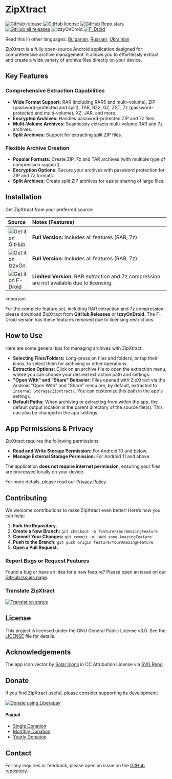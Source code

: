 # ZipXtract

[![GitHub release](https://img.shields.io/github/v/release/WirelessAlien/ZipXtract)](https://github.com/WirelessAlien/ZipXtract/releases/latest)
[![GitHub license](https://img.shields.io/github/license/WirelessAlien/ZipXtract)](https://github.com/WirelessAlien/ZipXtract/blob/master/License)
[![GitHub Repo stars](https://img.shields.io/github/stars/WirelessAlien/ZipXtract)](https://img.shields.io/github/stars/WirelessAlien/ZipXtract)
[![GitHub all releases](https://img.shields.io/github/downloads/WirelessAlien/ZipXtract/total)](https://img.shields.io/github/downloads/WirelessAlien/ZipXtract/total)
![IzzyOnDroid](https://img.shields.io/endpoint?url=https://apt.izzysoft.de/fdroid/api/v1/shield/com.wirelessalien.zipxtract)
[![F-Droid](https://img.shields.io/f-droid/v/com.wirelessalien.zipxtract?logo=F-Droid)](https://f-droid.org/packages/com.wirelessalien.zipxtract)

Read this in other languages: [Bulgarian](https://github.com/WirelessAlien/ZipXtract/blob/master/docs/README.bg.md), [Russian](https://github.com/WirelessAlien/ZipXtract/blob/master/docs/README.ru.md), [Ukrainian](https://github.com/WirelessAlien/ZipXtract/blob/master/docs/README.uk.md)

ZipXtract is a fully open-source Android application designed for comprehensive archive management. It allows you to effortlessly extract and create a wide variety of archive files directly on your device.

## Key Features

### Comprehensive Extraction Capabilities
*   **Wide Format Support:** RAR (including RAR5 and multi-volume), ZIP (password-protected and split), TAR, BZ2, GZ, ZST, 7z (password-protected and multi-volume), XZ, JAR, and more.
*   **Encrypted Archives:** Handles password-protected ZIP and 7z files.
*   **Multi-Volume Archives:** Seamlessly extracts multi-volume RAR and 7z archives.
*   **Split Archives:** Support for extracting split ZIP files.

### Flexible Archive Creation
*   **Popular Formats:** Create ZIP, 7z and TAR archives (with multiple type of compression support).
*   **Encryption Options:** Secure your archives with password protection for ZIP and 7z formats.
*   **Split Archives:** Create split ZIP archives for easier sharing of large files.

## Installation

Get ZipXtract from your preferred source:

| Source                                                                                                                               | Notes (Features)                                     |
| :----------------------------------------------------------------------------------------------------------------------------------- | :--------------------------------------------------- |
| [<img src="https://github.com/WirelessAlien/ZipXtract/assets/121420261/3857dcf6-8560-4b1a-bfcd-0e12afa18b95" alt="Get it on GitHub" height="60">](https://github.com/WirelessAlien/ZipXtract/releases) | **Full Version:** Includes all features (RAR, 7z). |
| [<img src="https://gitlab.com/IzzyOnDroid/repo/-/raw/master/assets/IzzyOnDroid.png" alt="Get it on IzzyOnDroid" height="60">](https://apt.izzysoft.de/fdroid/index/apk/com.wirelessalien.zipxtract/) | **Full Version:** Includes all features (RAR, 7z). |
| [<img src="https://fdroid.gitlab.io/artwork/badge/get-it-on.png" alt="Get it on F-Droid" height="60">](https://f-droid.org/en/packages/com.wirelessalien.zipxtract/) | **Limited Version:** RAR extraction and 7z compression are not available due to licensing. |

> [!IMPORTANT]
> For the complete feature set, including RAR extraction and 7z compression, please download ZipXtract from **GitHub Releases** or **IzzyOnDroid**. The F-Droid version has these features removed due to licensing restrictions.

## How to Use

Here are some general tips for managing archives with ZipXtract:

*   **Selecting Files/Folders:** Long-press on files and folders, or tap their icons, to select them for archiving or other operations.
*   **Extraction Options:** Click on an archive file to open the extraction menu, where you can choose your desired extraction path and settings.
*   **"Open With" and "Share" Behavior:** Files opened with ZipXtract via the Android "Open With" and "Share" menu are, by default, extracted to `Internal Storage/ZipXtract/`. You can customize this path in the app's settings.
*   **Default Paths:** When archiving or extracting from within the app, the default output location is the parent directory of the source file(s). This can also be changed in the app settings.

## App Permissions & Privacy

ZipXtract requires the following permissions:
*   **Read and Write Storage Permission:** For Android 10 and below.
*   **Manage External Storage Permission:** For Android 11 and above.

The application **does not require internet permission**, ensuring your files are processed locally on your device.

For more details, please read our [Privacy Policy](https://sites.google.com/view/privacy-policy-zipxtract/home).

## Contributing

We welcome contributions to make ZipXtract even better! Here’s how you can help:

1.  **Fork the Repository.**
2.  **Create a New Branch:** `git checkout -b feature/YourAmazingFeature`
3.  **Commit Your Changes:** `git commit -m 'Add some AmazingFeature'`
4.  **Push to the Branch:** `git push origin feature/YourAmazingFeature`
5.  **Open a Pull Request.**

### Report Bugs or Request Features
Found a bug or have an idea for a new feature? Please open an issue on our [GitHub Issues page](https://github.com/WirelessAlien/ZipXtract/issues).

### Translate ZipXtract

<a href="https://hosted.weblate.org/engage/zipxtract/">
<img src="https://hosted.weblate.org/widget/zipxtract/translate/multi-auto.svg" alt="Translation status" />
</a>

## License

This project is licensed under the GNU General Public License v3.0. See the [LICENSE](https://github.com/WirelessAlien/ZipXtract/blob/master/LICENSE) file for details.

## Acknowledgements

The app icon vector by <a href="https://www.figma.com/community/file/1166831539721848736?ref=svgrepo.com" target="_blank">Solar Icons</a> in CC Attribution License via <a href="https://www.svgrepo.com/" target="_blank">SVG Repo</a>


## Donate

If you find ZipXtract useful, please consider supporting its development:


<noscript><a href="https://liberapay.com/WirelessAlien/donate"><img alt="Donate using Liberapay" src="https://liberapay.com/assets/widgets/donate.svg"></a></noscript>  

#### Paypal
* [Single Donation](https://www.paypal.com/webapps/billing/plans/subscribe?plan_id=P-42024772MB847863LM7CZV7I)
* [Monthly Donation](https://www.paypal.com/webapps/billing/plans/subscribe?plan_id=P-3H0022989S4788323M7CZXHY)
* [Yearly Donation](https://www.paypal.com/webapps/billing/plans/subscribe?plan_id=P-9L472332EB637292NM7CZXVA)

## Contact

For any inquiries or feedback, please open an issue on the [GitHub repository](https://github.com/WirelessAlien/ZipXtract/issues).

